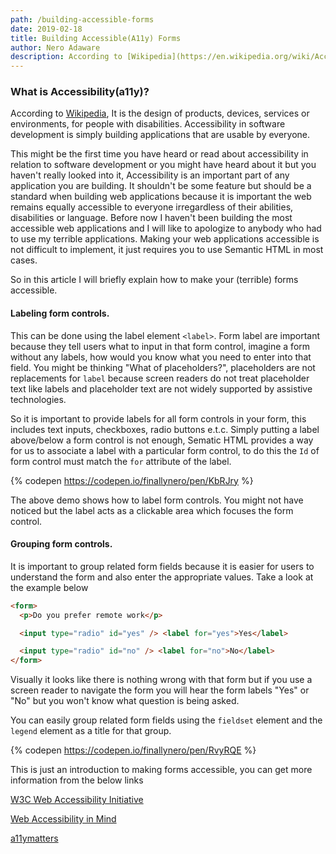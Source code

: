 ```yaml
---
path: /building-accessible-forms
date: 2019-02-18
title: Building Accessible(A11y) Forms
author: Nero Adaware
description: According to [Wikipedia](https://en.wikipedia.org/wiki/Accessibility), It is the design of products, devices, services or environments, for people with disabilities. Accessibility in software...
---
```


### What is Accessibility(a11y)?

According to [Wikipedia](https://en.wikipedia.org/wiki/Accessibility), It is the design of products, devices, services or environments, for people with disabilities. Accessibility in software development is simply building applications that are usable by everyone.

This might be the first time you have heard or read about accessibility in relation to software development or you might have heard about it but you haven't really looked into it, Accessibility is an important part of any application you are building. It shouldn't be some feature but should be a standard when building web applications because it is important the web remains equally accessible to everyone irregardless of their abilities, disabilities or language. Before now I haven't been building the most accessible web applications and I will like to apologize to anybody who had to use my terrible applications. Making your web applications accessible is not difficult to implement, it just requires you to use Semantic HTML in most cases.

So in this article I will briefly explain how to make your (terrible) forms accessible.

#### Labeling form controls.

This can be done using the label element `<label>`. Form label are important because they tell users what to input in that form control, imagine a form without any labels, how would you know what you need to enter into that field. You might be thinking "What of placeholders?", placeholders are not replacements for `label` because screen readers do not treat placeholder text like labels and placeholder text are not widely supported by assistive technologies.

So it is important to provide labels for all form controls in your form, this includes text inputs, checkboxes, radio buttons e.t.c. Simply putting a label above/below a form control is not enough, Sematic HTML provides a way for us to associate a label with a particular form control, to do this the `Id` of form control must match the `for` attribute of the label.

{% codepen https://codepen.io/finallynero/pen/KbRJry  %}

The above demo shows how to label form controls. You might not have noticed but the label acts as a clickable area which focuses the form control.

#### Grouping form controls.

It is important to group related form fields because it is easier for users to understand the form and also enter the appropriate values.
Take a look at the example below

```html
<form>
  <p>Do you prefer remote work</p>

  <input type="radio" id="yes" /> <label for="yes">Yes</label>

  <input type="radio" id="no" /> <label for="no">No</label>
</form>
```

Visually it looks like there is nothing wrong with that form but if you use a screen reader to navigate the form you will hear the form labels "Yes" or "No" but you won't know what question is being asked.

You can easily group related form fields using the `fieldset` element and the `legend` element as a title for that group.

{% codepen https://codepen.io/finallynero/pen/RvyRQE  %}

This is just an introduction to making forms accessible, you can get more information from the below links

[W3C Web Accessibility Initiative](https://www.w3.org/WAI/)

[Web Accessibility in Mind ](https://webaim.org/techniques/forms/)

[a11ymatters](https://www.a11ymatters.com/)
